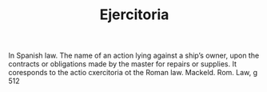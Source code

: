 ---
title: Ejercitoria
letter: E
permalink: "/definitions/bld-ejercitoria.html"
body: In Spanish law. The name of an action lying against a ship’s owner, upon the
  contracts or obligations made by the master for repairs or supplies. It coresponds
  to the actio cxercitoria ot the Roman law. Mackeld. Rom. Law, g 512
published_at: '2018-07-07'
source: Black's Law Dictionary 2nd Ed (1910)
layout: post
---